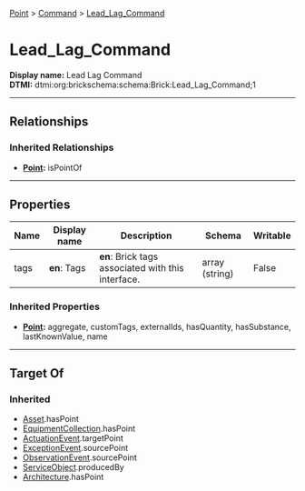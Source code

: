 [Point](../Point.md) > [Command](Command.md) > [Lead_Lag_Command](#)
# Lead_Lag_Command

**Display name:** Lead Lag Command<br />
**DTMI:** dtmi:org:brickschema:schema:Brick:Lead_Lag_Command;1

---

## Relationships
### Inherited Relationships
* **[Point](../Point.md):** isPointOf

---

## Properties
|Name|Display name|Description|Schema|Writable|
|-|-|-|-|-|
|tags|**en**: Tags|**en**: Brick tags associated with this interface.|array (string)|False|
### Inherited Properties
* **[Point](../Point.md):** aggregate, customTags, externalIds, hasQuantity, hasSubstance, lastKnownValue, name

---

## Target Of
### Inherited
* [Asset](../../Asset/Asset.md).hasPoint
* [EquipmentCollection](../../Collection/AssetCollection/EquipmentCollection/EquipmentCollection.md).hasPoint
* [ActuationEvent](../../Event/PointEvent/ActuationEvent.md).targetPoint
* [ExceptionEvent](../../Event/PointEvent/ExceptionEvent.md).sourcePoint
* [ObservationEvent](../../Event/PointEvent/ObservationEvent.md).sourcePoint
* [ServiceObject](../../Information/ServiceObject/ServiceObject.md).producedBy
* [Architecture](../../Space/Architecture/Architecture.md).hasPoint
